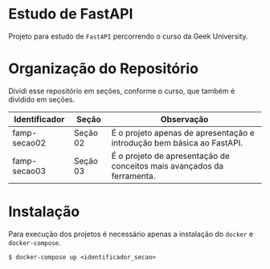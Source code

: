 # Estudo de FastAPI
Projeto para estudo de `FastAPI` percorrendo o curso da Geek University.

# Organização do Repositório
Dividi esse repositório em seções, conforme o curso, que também é dividido em seções.

| Identificador | Seção    | Observação |
|---|---|---|
| famp-secao02  | Seção 02 | É o projeto apenas de apresentação e introdução bem básica ao FastAPI.|
| famp-secao03  | Seção 03 | É o projeto de apresentação de conceitos mais avançados da ferramenta.|

# Instalação
Para execução dos projetos é necessário apenas a instalação do `docker` e `docker-compose`.
```
$ docker-compose up <identificador_secao>
```
